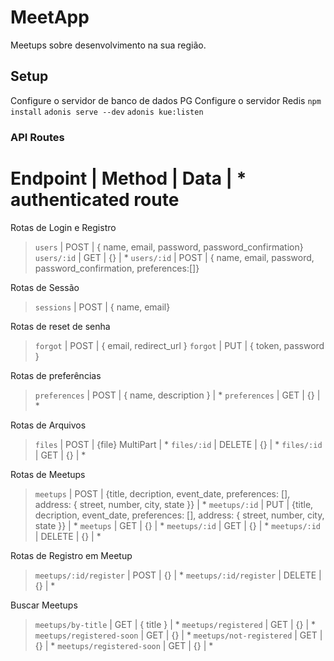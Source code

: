 # MeetApp

Meetups sobre desenvolvimento na sua região.

## Setup

Configure o servidor de banco de dados PG
Configure o servidor Redis
`npm install`
`adonis serve --dev`
`adonis kue:listen`

### API Routes

# Endpoint | Method | Data | * authenticated route

Rotas de Login e Registro
> `users` | POST | { name, email, password, password_confirmation}
> `users/:id` | GET | {} | * 
> `users/:id` | POST | { name, email, password, password_confirmation, preferences:[]} 

Rotas de Sessão
> `sessions` | POST | { name, email}

Rotas de reset de senha
> `forgot` | POST | { email, redirect_url }
> `forgot` | PUT | { token, password }

Rotas de preferências
> `preferences` | POST | { name, description } | *
> `preferences` | GET | {} | *

Rotas de Arquivos
> `files` | POST | {file} MultiPart | *
> `files/:id` | DELETE | {} | *
> `files/:id` | GET | {} | *

Rotas de Meetups
> `meetups` | POST | {title, decription, event_date, preferences: [], address: {
>  street, number, city, state
> }} | *
> `meetups/:id` | PUT | {title, decription, event_date, preferences: [], address: {
>  street, number, city, state
> }} | *
> `meetups` | GET | {} | *
> `meetups/:id` | GET | {} | *
> `meetups/:id` | DELETE | {} | *

Rotas de Registro em Meetup
> `meetups/:id/register` | POST | {} | *
> `meetups/:id/register` | DELETE | {} | *

Buscar Meetups
> `meetups/by-title` | GET | { title } | *
> `meetups/registered` | GET | {} | *
> `meetups/registered-soon` | GET | {} | *
> `meetups/not-registered` | GET | {} | *
> `meetups/registered-soon` | GET | {} | *
